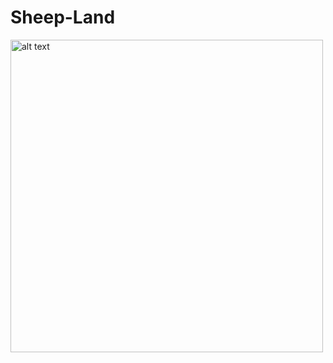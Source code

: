 # Sheep-Land

<img src="https://user-images.githubusercontent.com/10202690/32018113-1cfeed62-b9c9-11e7-8504-3cb50d8e10b1.jpg" alt="alt text" width="500" height="whatever">

